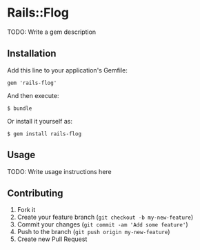 # Rails::Flog

TODO: Write a gem description

## Installation

Add this line to your application's Gemfile:

    gem 'rails-flog'

And then execute:

    $ bundle

Or install it yourself as:

    $ gem install rails-flog

## Usage

TODO: Write usage instructions here

## Contributing

1. Fork it
2. Create your feature branch (`git checkout -b my-new-feature`)
3. Commit your changes (`git commit -am 'Add some feature'`)
4. Push to the branch (`git push origin my-new-feature`)
5. Create new Pull Request

